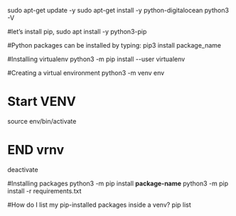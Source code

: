 sudo apt-get update -y
sudo apt-get install -y python-digitalocean
python3 -V

#let’s install pip,
sudo apt install -y python3-pip

#Python packages can be installed by typing:
pip3 install package_name

#Installing virtualenv
python3 -m pip install --user virtualenv


#Creating a virtual environment
python3 -m venv env
# Start VENV
source env/bin/activate
# END vrnv
deactivate

#Installing packages
python3 -m pip install **package-name**
python3 -m pip install -r requirements.txt

#How do I list my pip-installed packages inside a venv?
pip list


